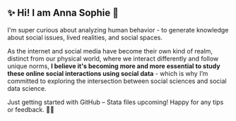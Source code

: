 ## ✨ Hi! I am Anna Sophie 🌱 

I'm super curious about analyzing human behavior - to generate knowledge about social issues, lived realities, and social spaces. 

As the internet and social media have become their own kind of realm, distinct from our physical world, where we interact differently and follow unique norms, **I believe it's becoming more and more essential to study these online social interactions using social data** - which is why I’m committed to exploring the intersection between social sciences and social data science.

Just getting started with GitHub – Stata files upcoming! Happy for any tips or feedback. 🌻🌻
